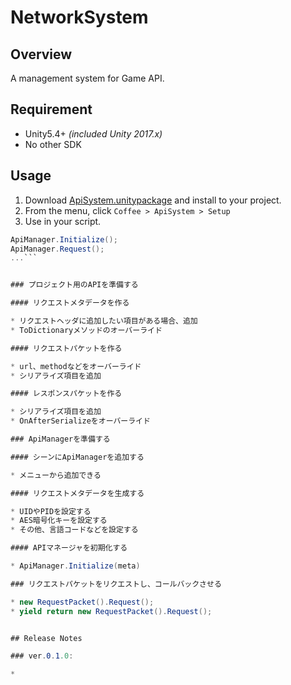 NetworkSystem
===

## Overview

A management system for Game API.




## Requirement

* Unity5.4+ *(included Unity 2017.x)*
* No other SDK




## Usage

1. Download [ApiSystem.unitypackage](https://github.com/mob-sakai/ApiSystem/raw/master/ApiSystem.unitypackage) and install to your project.
1. From the menu, click `Coffee > ApiSystem > Setup`
1. Use in your script.
```cs
ApiManager.Initialize();
ApiManager.Request();
...```


### プロジェクト用のAPIを準備する

#### リクエストメタデータを作る

* リクエストヘッダに追加したい項目がある場合、追加
* ToDictionaryメソッドのオーバーライド

#### リクエストパケットを作る

* url、methodなどをオーバーライド
* シリアライズ項目を追加

#### レスポンスパケットを作る

* シリアライズ項目を追加
* OnAfterSerializeをオーバーライド

### ApiManagerを準備する

#### シーンにApiManagerを追加する

* メニューから追加できる

#### リクエストメタデータを生成する

* UIDやPIDを設定する
* AES暗号化キーを設定する
* その他、言語コードなどを設定する

#### APIマネージャを初期化する

* ApiManager.Initialize(meta)

### リクエストパケットをリクエストし、コールバックさせる

* new RequestPacket().Request();
* yield return new RequestPacket().Request();


## Release Notes

### ver.0.1.0:

* 